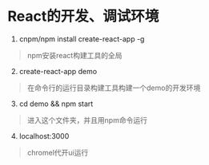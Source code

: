 # React的开发、调试环境
1. cnpm/npm install create-react-app -g
> npm安装react构建工具的全局
2. create-react-app demo
> 在命令行的运行目录构建工具构建一个demo的开发环境
3. cd demo && npm start
> 进入这个文件夹，并且用npm命令运行
4. localhost:3000
> chromel代开ui运行